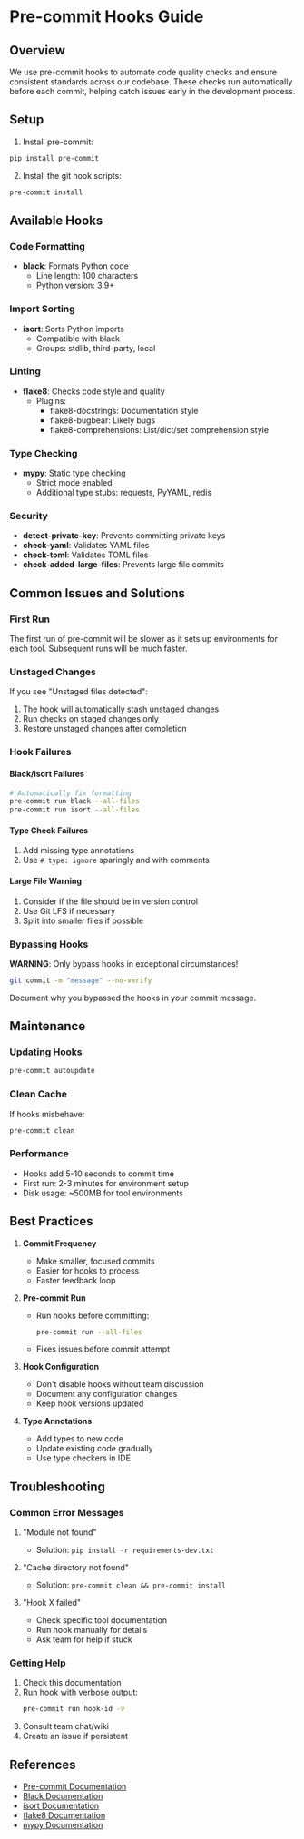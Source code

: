 # Pre-commit Hooks Guide

## Overview

We use pre-commit hooks to automate code quality checks and ensure consistent standards across our codebase. These checks run automatically before each commit, helping catch issues early in the development process.

## Setup

1. Install pre-commit:
```bash
pip install pre-commit
```

2. Install the git hook scripts:
```bash
pre-commit install
```

## Available Hooks

### Code Formatting
- **black**: Formats Python code
  - Line length: 100 characters
  - Python version: 3.9+

### Import Sorting
- **isort**: Sorts Python imports
  - Compatible with black
  - Groups: stdlib, third-party, local

### Linting
- **flake8**: Checks code style and quality
  - Plugins:
    - flake8-docstrings: Documentation style
    - flake8-bugbear: Likely bugs
    - flake8-comprehensions: List/dict/set comprehension style

### Type Checking
- **mypy**: Static type checking
  - Strict mode enabled
  - Additional type stubs: requests, PyYAML, redis

### Security
- **detect-private-key**: Prevents committing private keys
- **check-yaml**: Validates YAML files
- **check-toml**: Validates TOML files
- **check-added-large-files**: Prevents large file commits

## Common Issues and Solutions

### First Run
The first run of pre-commit will be slower as it sets up environments for each tool. Subsequent runs will be much faster.

### Unstaged Changes
If you see "Unstaged files detected":
1. The hook will automatically stash unstaged changes
2. Run checks on staged changes only
3. Restore unstaged changes after completion

### Hook Failures

#### Black/isort Failures
```bash
# Automatically fix formatting
pre-commit run black --all-files
pre-commit run isort --all-files
```

#### Type Check Failures
1. Add missing type annotations
2. Use `# type: ignore` sparingly and with comments

#### Large File Warning
1. Consider if the file should be in version control
2. Use Git LFS if necessary
3. Split into smaller files if possible

### Bypassing Hooks

**WARNING**: Only bypass hooks in exceptional circumstances!

```bash
git commit -m "message" --no-verify
```

Document why you bypassed the hooks in your commit message.

## Maintenance

### Updating Hooks
```bash
pre-commit autoupdate
```

### Clean Cache
If hooks misbehave:
```bash
pre-commit clean
```

### Performance
- Hooks add 5-10 seconds to commit time
- First run: 2-3 minutes for environment setup
- Disk usage: ~500MB for tool environments

## Best Practices

1. **Commit Frequency**
   - Make smaller, focused commits
   - Easier for hooks to process
   - Faster feedback loop

2. **Pre-commit Run**
   - Run hooks before committing:
     ```bash
     pre-commit run --all-files
     ```
   - Fixes issues before commit attempt

3. **Hook Configuration**
   - Don't disable hooks without team discussion
   - Document any configuration changes
   - Keep hook versions updated

4. **Type Annotations**
   - Add types to new code
   - Update existing code gradually
   - Use type checkers in IDE

## Troubleshooting

### Common Error Messages

1. "Module not found"
   - Solution: `pip install -r requirements-dev.txt`

2. "Cache directory not found"
   - Solution: `pre-commit clean && pre-commit install`

3. "Hook X failed"
   - Check specific tool documentation
   - Run hook manually for details
   - Ask team for help if stuck

### Getting Help

1. Check this documentation
2. Run hook with verbose output:
   ```bash
   pre-commit run hook-id -v
   ```
3. Consult team chat/wiki
4. Create an issue if persistent

## References

- [Pre-commit Documentation](https://pre-commit.com/)
- [Black Documentation](https://black.readthedocs.io/)
- [isort Documentation](https://pycqa.github.io/isort/)
- [flake8 Documentation](https://flake8.pycqa.org/)
- [mypy Documentation](https://mypy.readthedocs.io/)
